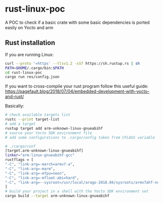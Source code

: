 # rust-linux-poc
A POC to check if a basic crate with some basic dependencies is ported easily on Yocto and arm

## Rust installation
If you are running Linux:
```sh
curl --proto '=https' --tlsv1.2 -sSf https://sh.rustup.rs | sh
PATH=$HOME/.cargo/bin:$PATH
cd rust-linux-poc
cargo run res/config.json
```

If you want to cross-compile your rust program follow this useful guide:
https://pagefault.blog/2018/07/04/embedded-development-with-yocto-and-rust/

Basically:
```sh
# check available targets list
rustc --print target-list
# add a target
rustup target add arm-unknown-linux-gnueabihf
# source your Yocto SDK environment file
# add some configurations to .cargo/config taken from CFLAGS variable

# ./cargo/conf
[target.arm-unknown-linux-gnueabihf]
linker="arm-linux-gnueabihf-gcc"
rustflags = [
"-C", "link-arg=-march=armv7-a",
"-C", "link-arg=-marm",
"-C", "link-arg=-mfpu=neon",
"-C", "link-arg=-mfloat-abi=hard",
"-C", "link-arg=--sysroot=/usr/local/arago-2018.04/sysroots/armv7ahf-neon-linux-gnueabi",
]
# build your project in a shell with the Yocto SDK environment set
cargo build --target arm-unknown-linux-gnueabihf
```
